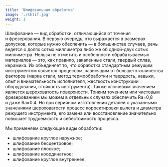 ```yaml
---
title: 'Шлифовальная обработка'
image: './shlif.jpg'
weight: 1
---
```


Шлифование&nbsp;&mdash; вид обработки, отличающийся от&nbsp;точения и&nbsp;фрезерования. В&nbsp;первую очередь, это выражается в&nbsp;размерах допусков, которые нужно обеспечить&nbsp;&mdash; в&nbsp;большинстве случаев, речь ведется о&nbsp;долях сотых миллиметра либо&nbsp;же об&nbsp;одной-двух сотых миллиметра. Нельзя не&nbsp;отметить и&nbsp;особенности обрабатываемых материалов&nbsp;&mdash; это, как правило, закаленные стали, твердый сплав, керамика. Их&nbsp;объединяет&nbsp;то, что обработка стандартным режущим инструментом является процессом, зависящим от&nbsp;большего количества факторов (марка стали, метод термообработки и&nbsp;твердость, навыки, опыт и&nbsp;внимательность исполнителя, жесткость конструкции оборудования, стойкость инструмента). Также ключевым значением является шероховатость поверхности. Тонким точением или чистовым фрезерованием мы&nbsp;можем в&nbsp;отдельных случаях обеспечить Ra=0,8 и&nbsp;даже Ra=0.4. Но&nbsp;при серийном изготовлении деталей с&nbsp;указанными значениями шероховатости процесс корректировки вылета и&nbsp;диаметра режущего инструмента, его замена или восстановление значительно повышает трудоемкость и&nbsp;себестоимость процесса.

Мы применяем следующие виды обработки:

- шлифование круглое наружное;
- шлифование бесцентровое;
- шлифование плоское;
- шлифование координатное;
- шлифование круглое внутреннее.
